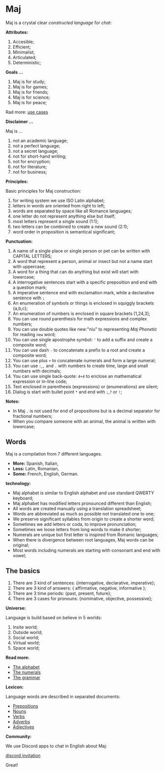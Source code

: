 # Maj

Maj is a crystal clear _constructed language_ for _chat_:

**Attributes:**

1. Accesible;
2. Efficient;
3. Minimalist;
4. Articulated;
5. Deterministic;

**Goals ...**

1. Maj is for study;
2. Maj is for games;
3. Maj is for friends;
4. Maj is for science;
5. Maj is for peace;

Rad more: [use cases](case.md)

**Disclaimer ...**

Maj is ...

1. not an academic language;
1. not a perfect language;
1. not a secret language;
1. not for short-hand writing;
1. not for encryption;
1. not for literature;
1. not for business;

**Principles:**

Basic principles for Maj construction:

1. for writing system we use ISO Latin alphabet;
1. letters in words are oriented from right to left;
1. words are separated by space like all Romance languages;
1. one letter do not represent anything else but itself;
1. most letters represent a single sound (1:1);
1. two letters can be combined to create a new sound (2:1);
1. word order in proposition is semantical significant;


**Punctuation:**

1. A name of a single place or single person or pet can be written with CAPITAL LETTERS;
1. A word that represent a person, animal or insect but not a name start with uppercase;
1. A word for a thing that can do anything but exist will start with lowercase;
1. A interrogative sentences start with a specific preposition and end with a question mark;
1. A imperative sentence end with exclamation mark, while a declarative sentence with `;`
1. An enumeration of symbols or things is enclosed in squiggly brackets {a,b,c};
1. An enumeration of numbers is enclosed in square brackets [1,24,3];
1. You can use round parenthesis for math expressions and complex numbers;
1. You can use double quotes like new:"niu" to representing _Maj Phonetic_ for reading `new` word;
1. You can use single apostrophe symbol: `'` to add a suffix and create a composite word;
1. You can use dash `-` to concatenate a prefix to a root and create a composite word;
1. You can use plus `+` to concatenate numerals and form a large numeral;
1. You can use `:`,`,` and `.` with numbers to create time, large and small numbers with decimals;
1. You can use single back-quote: `4+4` to enclose an mathematical expression or in-line code;
1. Text enclosed in parenthesis (expressions) or (enumerations) are silent;
1. Dialog is start with bullet point `*` and end with `;`,`?` or `!`;

**Notes:**
* In Maj `.` is not used for end of propositions but is a decimal separator for fractional numbers;
* When you compare someone with an animal, the animal is written with lowercase;

## Words

Maj is a compilation from 7 different languages.

* **More:** Spanish, Italian, 
* **Less:** Latin, Romanian, 
* **Some:** French, English, German.

**technology:**

* Maj alphabet is similar to English alphabet and use standard QWERTY keyboard;
* Maj alphabet has modified letters pronounced different than English;
* All words are created manually using a translation spreadsheet;
* Words are abbreviated as much as possible not translated one to one;
* We preserve significant syllables from origin to create a shorter word;
* Sometimes we add letters or coda, to improve pronunciation;
* Sometimes we loose letters from long words to make it shorter;
* Numerals are unique but first letter is inspired from Romanic languages;
* When there is divergence between root languages, Maj words can be original;
* Most words including numerals are starting with consonant and end with vowel;

## The basics

1. There are 3 kind of sentences: {interrogative, declarative, imperative};
1. There are 3 kind of answers: { affirmative, negative, informative };
1. There are 3 time periods: {past, present, future};
1. There are 3 cases for pronouns: {nominative, objective, possessive};

**Universe:**

Language is build based on believe in 5 worlds:

1. Insite world; 
1. Outside world;
1. Social world;
1. Virtual world;
1. Space world;

**Read more:** 

* [The alphabet](alphabet.md)
* [The numerals](numerals.md)
* [The grammar](basic.md)

**Lexicon:**

Language words are described in separated documents:

* [Prepositions](preposition.md)
* [Nouns](nouns.md)
* [Verbs](verbs.md)
* [Adverbs](adverbs.md)
* [Adjectives](adjectives.md)

**Community:**

We use Discord apps to chat in English about Maj: 

[discord invitation](https://discord.gg/SRX3tse)

Great!